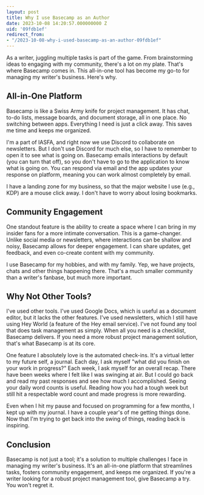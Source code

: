 ```yaml
---
layout: post
title: Why I use Basecamp as an Author
date: 2023-10-08 14:20:57.000000000 Z
uid: '09fdb1ef'
redirect_from:
- "/2023-10-08-why-i-used-basecamp-as-an-author-09fdb1ef"
---
```

As a writer, juggling multiple tasks is part of the game. From brainstorming ideas to engaging with my community, there's a lot on my plate. That's where Basecamp comes in. This all-in-one tool has become my go-to for managing my writer's business. Here's why.  
  

## All-in-One Platform

Basecamp is like a Swiss Army knife for project management. It has chat, to-do lists, message boards, and document storage, all in one place. No switching between apps. Everything I need is just a click away. This saves me time and keeps me organized.  
  
I'm a part of IASFA, and right now we use Discord to collaborate on newsletters. But I don't use Discord for much else, so I have to remember to open it to see what is going on. Basecamp emails interactions by default (you can turn that off), so you don't have to go to the application to know what is going on. You can respond via email and the app updates your response on platform, meaning you can work almost completely by email.  
  
I have a landing zone for my business, so that the major website I use (e.g., KDP) are a mouse click away. I don't have to worry about losing bookmarks.  
  

## Community Engagement

  

One standout feature is the ability to create a space where I can bring in my insider fans for a more intimate conversation. This is a game-changer. Unlike social media or newsletters, where interactions can be shallow and noisy, Basecamp allows for deeper engagement. I can share updates, get feedback, and even co-create content with my community.  
  
I use Basecamp for my hobbies, and with my family. Yep, we have projects, chats and other things happening there. That's a much smaller community than a writer's fanbase, but much more important.  
  

## Why Not Other Tools?

I've used other tools. I've used Google Docs, which is useful as a document editor, but it lacks the other features. I've used newsletters, which I still have using Hey World (a feature of the Hey email service). I've not found any tool that does task management as simply. When all you need is a checklist, Basecamp delivers. If you need a more robust project management solution, that's what Basecamp is at its core.  
  
One feature I absolutely love is the automated check-ins. It's a virtual letter to my future self, a journal. Each day, I ask myself "what did you finish on your work in progress?" Each week, I ask myself for an overall recap. There have been weeks where I felt like I was swinging at air. But I could go back and read my past responses and see how much I accomplished. Seeing your daily word counts is useful. Reading how you had a tough week but still hit a respectable word count and made progress is more rewarding.&nbsp;  
  
Even when I hit my pause and focused on programming for a few months, I kept up with my journal. I have a couple year's of me getting things done. Now that I'm trying to get back into the swing of things, reading back is inspiring.

  

## Conclusion

Basecamp is not just a tool; it's a solution to multiple challenges I face in managing my writer's business. It's an all-in-one platform that streamlines tasks, fosters community engagement, and keeps me organized. If you're a writer looking for a robust project management tool, give Basecamp a try. You won't regret it.

